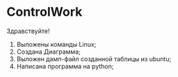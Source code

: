 # ControlWork
Здравствуйте!
1. Выложены команды Linux;
2. Создана Диаграмма;
3. Выложен дамп-файл созданной таблицы из ubuntu;
4. Написана программа на python;
